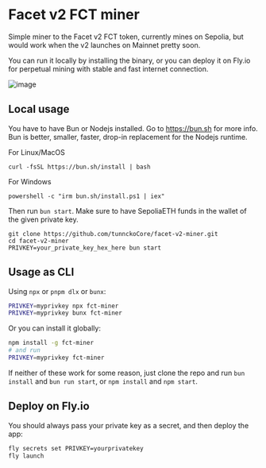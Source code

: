 # Facet v2 FCT miner

Simple miner to the Facet v2 FCT token, currently mines on Sepolia, but would work when the v2 launches on Mainnet pretty soon.

You can run it locally by installing the binary, or you can deploy it on Fly.io for perpetual mining with stable and fast internet connection.

![image](https://github.com/user-attachments/assets/805c0a22-8b30-4ec5-8bd2-c7ec2ed90a26)

## Local usage

You have to have Bun or Nodejs installed.
Go to https://bun.sh for more info. Bun is better, smaller, faster, drop-in replacement for the Nodejs runtime.

For Linux/MacOS

```
curl -fsSL https://bun.sh/install | bash
```

For Windows

```
powershell -c "irm bun.sh/install.ps1 | iex"
```

Then run `bun start`. Make sure to have SepoliaETH funds in the wallet of the given private key.

```
git clone https://github.com/tunnckoCore/facet-v2-miner.git
cd facet-v2-miner
PRIVKEY=your_private_key_hex_here bun start
```

## Usage as CLI

Using `npx` or `pnpm dlx` or `bunx`:

```bash
PRIVKEY=myprivkey npx fct-miner
PRIVKEY=myprivkey bunx fct-miner
```

Or you can install it globally:

```bash
npm install -g fct-miner
# and run
PRIVKEY=myprivkey fct-miner
```

If neither of these work for some reason, just clone the repo and run `bun install` and `bun run start`, or `npm install` and `npm start`.

## Deploy on Fly.io

You should always pass your private key as a secret, and then deploy the app:

```bash
fly secrets set PRIVKEY=yourprivatekey
fly launch
```
